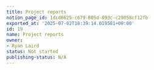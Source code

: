 ```yaml
---
title: Project reports
notion_page_id: 1dcd6625-c679-805d-893c-c29058cf12fb
exported_at: '2025-07-02T18:39:14.019581+00:00'
id: 19
name: Project reports
owner:
- Ryan Laird
status: Not started
publishing-status: N/A
---
```


